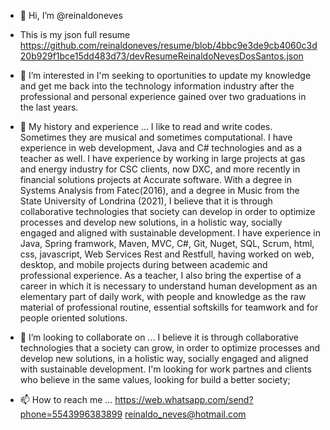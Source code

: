 - 👋 Hi, I’m @reinaldoneves
- This is my json full resume
    https://github.com/reinaldoneves/resume/blob/4bbc9e3de9cb4060c3d20b929f1bce15dd483d73/devResumeReinaldoNevesDosSantos.json

- 👀 I’m interested in 
    I'm seeking to oportunities to update my knowledge and get me back into the technology information industry
    after the professional and personal experience gained over two graduations in the last years.
    
- 🌱 My history and experience ...
    I like to read and write codes. Sometimes they are musical and sometimes computational.
    I have experience in web development, Java and C# technologies and as a teacher as well. I have experience by working in large projects at gas and energy           industry for CSC clients, now DXC, and more recently in financial solutions projects at Accurate software.
    With a degree in Systems Analysis from Fatec(2016), and a degree in Music from the State University of Londrina (2021), I believe that it is through                 collaborative technologies that society can develop in order to optimize processes and develop new solutions, in a holistic way, socially engaged and aligned       with sustainable development.
    I have experience in Java, Spring framwork, Maven, MVC, C#, Git, Nuget, SQL, Scrum, html, css, javascript, Web Services
    Rest and Restfull, having worked on web, desktop, and mobile projects during between academic and professional experience.
    As a teacher, I also bring the expertise of a career in which it is necessary to understand human development as an elementary part of daily work, with people       and knowledge as the raw material of professional routine, essential softskills for teamwork and for people oriented solutions.

- 💞️ I’m looking to collaborate on ...
    I believe it is through collaborative technologies that a society can grow, in order to optimize processes and develop new solutions,
    in a holistic way, socially engaged and aligned with sustainable development.
    I'm looking for work partnes and clients who believe in the same values, looking for build a better society;
    
- 📫 How to reach me ...
    https://web.whatsapp.com/send?phone=5543996383899
    reinaldo_neves@hotmail.com

<!---
reinaldoneves/reinaldoneves is a ✨ special ✨ repository because its `README.md` (this file) appears on your GitHub profile.
You can click the Preview link to take a look at your changes.
--->
